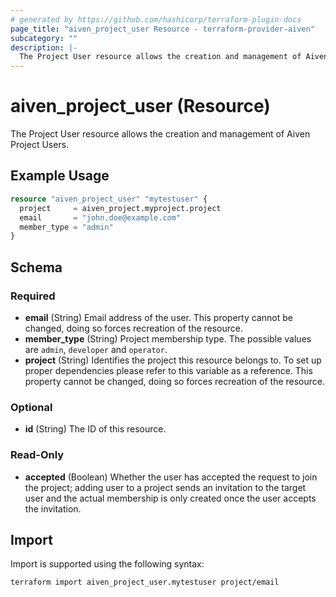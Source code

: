 ```yaml
---
# generated by https://github.com/hashicorp/terraform-plugin-docs
page_title: "aiven_project_user Resource - terraform-provider-aiven"
subcategory: ""
description: |-
  The Project User resource allows the creation and management of Aiven Project Users.
---
```


# aiven_project_user (Resource)

The Project User resource allows the creation and management of Aiven Project Users.

## Example Usage

```terraform
resource "aiven_project_user" "mytestuser" {
  project     = aiven_project.myproject.project
  email       = "john.doe@example.com"
  member_type = "admin"
}
```

<!-- schema generated by tfplugindocs -->
## Schema

### Required

- **email** (String) Email address of the user. This property cannot be changed, doing so forces recreation of the resource.
- **member_type** (String) Project membership type. The possible values are `admin`, `developer` and `operator`.
- **project** (String) Identifies the project this resource belongs to. To set up proper dependencies please refer to this variable as a reference. This property cannot be changed, doing so forces recreation of the resource.

### Optional

- **id** (String) The ID of this resource.

### Read-Only

- **accepted** (Boolean) Whether the user has accepted the request to join the project; adding user to a project sends an invitation to the target user and the actual membership is only created once the user accepts the invitation.

## Import

Import is supported using the following syntax:

```shell
terraform import aiven_project_user.mytestuser project/email
```

